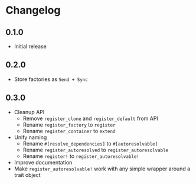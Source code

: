 # Changelog

## 0.1.0

- Initial release

## 0.2.0

- Store factories as `Send + Sync`

## 0.3.0

- Cleanup API
    - Remove `register_clone` and `register_default` from API
    - Rename `register_factory` to `register`
    - Rename `register_container` to `extend`
- Unify naming
    - Rename `#[resolve_dependencies]` to `#[autoresolvable]`
    - Rename `register_autoresolved` to `register_autoresolvable`
    - Rename `register!` to `register_autoresolvable!`
- Improve documentation
- Make `register_autoresolvable!` work with any simple wrapper around a trait object
